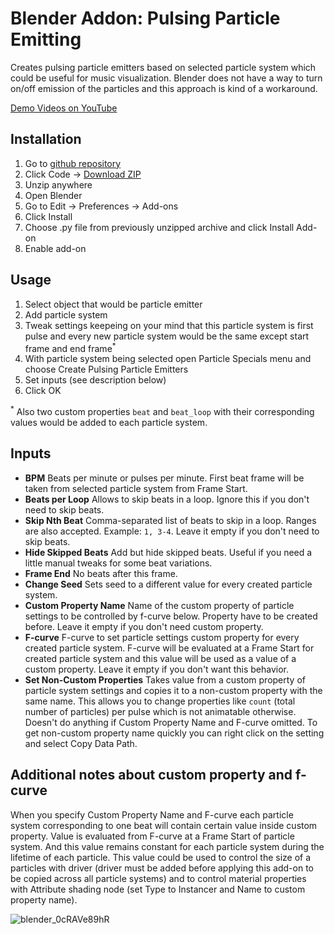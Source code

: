 # Blender Addon: Pulsing Particle Emitting

Creates pulsing particle emitters based on selected particle system which could be useful for music visualization.
Blender does not have a way to turn on/off emission of the particles and this approach is kind of a workaround.

[Demo Videos on YouTube](https://www.youtube.com/playlist?list=PLf8ExqLxOaiZnVnTQTR4uFbH6LwK73rZn)

## Installation

1. Go to [github repository](https://github.com/pi-kei/blender-pulsing-particle-emitting)
2. Click Code -> [Download ZIP](https://github.com/pi-kei/blender-pulsing-particle-emitting/archive/refs/heads/master.zip)
3. Unzip anywhere
4. Open Blender
5. Go to Edit -> Preferences -> Add-ons
6. Click Install
7. Choose .py file from previously unzipped archive and click Install Add-on
8. Enable add-on

## Usage

1. Select object that would be particle emitter
2. Add particle system
3. Tweak settings keepeing on your mind that this particle system is first pulse and every new particle system would be the same except start frame and end frame<sup>\*</sup>
4. With particle system being selected open Particle Specials menu and choose Create Pulsing Particle Emitters
5. Set inputs (see description below)
6. Click OK

<sup>\*</sup> Also two custom properties `beat` and `beat_loop` with their corresponding values would be added to each particle system.

## Inputs

- **BPM** Beats per minute or pulses per minute. First beat frame will be taken from selected particle system from Frame Start.
- **Beats per Loop** Allows to skip beats in a loop. Ignore this if you don't need to skip beats.
- **Skip Nth Beat** Comma-separated list of beats to skip in a loop. Ranges are also accepted. Example: `1, 3-4`. Leave it empty if you don't need to skip beats.
- **Hide Skipped Beats** Add but hide skipped beats. Useful if you need a little manual tweaks for some beat variations.
- **Frame End** No beats after this frame.
- **Change Seed** Sets seed to a different value for every created particle system.
- **Custom Property Name** Name of the custom property of particle settings to be controlled by f-curve below. Property have to be created before. Leave it empty if you don't need custom property.
- **F-curve** F-curve to set particle settings custom property for every created particle system. F-curve will be evaluated at a Frame Start for created particle system and this value will be used as a value of a custom property. Leave it empty if you don't want this behavior.
- **Set Non-Custom Properties** Takes value from a custom property of particle system settings and copies it to a non-custom property with the same name. This allows you to change properties like `count` (total number of particles) per pulse which is not animatable otherwise. Doesn't do anything if Custom Property Name and F-curve omitted. To get non-custom property name quickly you can right click on the setting and select Copy Data Path.

## Additional notes about custom property and f-curve

When you specify Custom Property Name and F-curve each particle system corresponding to one beat will contain certain value inside custom property. Value is evaluated from F-curve at a Frame Start of particle system. And this value remains constant for each particle system during the lifetime of each particle. This value could be used to control the size of a particles with driver (driver must be added before applying this add-on to be copied across all particle systems) and to control material properties with Attribute shading node (set Type to Instancer and Name to custom property name).

![blender_0cRAVe89hR](https://user-images.githubusercontent.com/3518025/170894299-7e6fd83d-90dc-4a33-893d-10ec73932ee0.gif)
